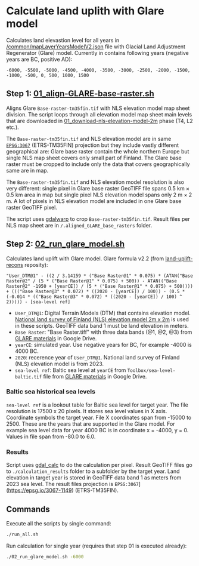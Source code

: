 # Calculate land uplith with Glare model

Calculates land elevastion level for all years in [/common/mapLayerYearsModelV2.json](../../../common/mapLayerYearsModelV2.json) file with Glacial Land Adjustment Regenerator (Glare) model. Currently in contains following years (negative years are BC, positive AD):

```
-6000, -5500, -5000, -4500, -4000, -3500, -3000, -2500, -2000, -1500, -1000, -500, 0, 500, 1000, 1500
```

## Step 1: [01_align-GLARE-base-raster.sh](./01_align-GLARE-base-raster.sh)

Aligns Glare `Base-raster-tm35fin.tif` with NLS elevation model map sheet division. The script loops through all elevation model map sheet main levels that are downloaded in [01_download-nls-elevation-model-2m](../../01_download-nls-elevation-model-2m/README.md) phase (T4, L2 etc.).

The `Base-raster-tm35fin.tif` and NLS elevation model are in same [`EPSG:3067`](https://epsg.io/3067-1149) (ETRS-TM35FIN) projection but they include vastly different geographical are: Glare base raster contain the whole northern Europe but single NLS map sheet covers only small part of Finland. The Glare base raster must be cropped to include only the data that covers geographically same are in map.

The `Base-raster-tm35fin.tif` and NLS elevation model resolution is also very different: single pixel in Glare base raster GeoTIFF file spans 0.5 km × 0.5 km area in map but single pixel NLS elevation model spans only 2 m × 2 m. A lot of pixels in NLS elevation model are included in one Glare base raster GeoTIFF pixel.

The script uses [gdalwarp](https://gdal.org/en/stable/programs/gdalwarp.html) to crop `Base-raster-tm35fin.tif`. Result files per NLS map sheet are in `/.aligned_GLARE_base_rasters` folder.

## Step 2: [02_run_glare_model.sh](./02_run_glare_model.sh)

Calculates land uplift with Glare model. Glare formula v2.2 (from [land-uplift-recons](https://github.com/Hakonaki/land-uplift-recons) reposity):

```
"User_DTM@1" - ((2 / 3.14159 * ("Base Raster@1" * 0.075) * (ATAN("Base Raster@2" / (5 * ("Base Raster@1" * 0.075) + 500)) - ATAN(("Base Raster@2" -1950 + [yearCE]) / (5 * ("Base Raster@1" * 0.075) + 500)))) + ((("Base Raster@3" * 0.072) * ((2020 - [yearCE]) / 100)) - (0.5 * (-0.014 * (("Base Raster@3" * 0.072) * ((2020 - [yearCE]) / 100) ^ 2))))) - [sea-level ref]
```

- `User_DTM@1`: Digital Terrain Models (DTM) that contains elevation model. [National land survey of Finland (NLS) elevation model 2m x 2m](https://www.maanmittauslaitos.fi/en/maps-and-spatial-data/datasets-and-interfaces/product-descriptions/elevation-model-2-m) is used in these scripts. GeoTIFF data band 1 must be land elevation in meters.
- `Base Raster`: "Base Raster.tiff" with three data bands (@1, @2, @3) from [GLARE materials](https://drive.google.com/drive/folders/184nPIZuX83gr3Yd6tVBGXCkpUysNY-CO) in Google Drive.
- `yearCE`: simulated year. Use negative years for BC, for example -4000 is 4000 BC.
- `2020`: recerence year of `User_DTM@1`. National land survey of Finland (NLS) elevation model is from 2023.
- `sea-level ref`: Baltic sea level at `yearCE` from `Toolbox/sea-level-baltic.tif` file from [GLARE materials](https://drive.google.com/drive/folders/184nPIZuX83gr3Yd6tVBGXCkpUysNY-CO) in Google Drive.

### Baltic sea historical sea levels

`sea-level ref` is a lookout table for Baltic sea level for target year. The file resolution is 17500 x 20 pixels. It stores sea level values in X axis. Coordinate symbols the target year. File X coordinates span from -15000 to 2500. These are the years that are supported in the Glare model. For example sea level data for year 4000 BC is in coordinate x = -4000, y = 0. Values in file span from -80.0 to 6.0.

### Results

Script uses [gdal_calc](https://gdal.org/en/stable/programs/gdal_calc.html) to do the calculation per pixel. Result GeoTIFF files go to `./calculation_results` folder to a subfolder by the target year. Land elevation in target year is stored in GeoTIFF data band 1 as meters from 2023 sea level. The result files projection is `EPSG:3067`](https://epsg.io/3067-1149) (ETRS-TM35FIN).

## Commands

Execute all the scripts by single command:

```bash
./run_all.sh
```

Run calculation for single year (requires that step 01 is executed already):

```bash
./02_run_glare_model.sh -6000
```
